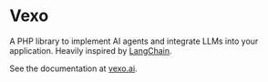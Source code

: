 # Vexo

A PHP library to implement AI agents and integrate LLMs into your application. Heavily inspired by
[LangChain](https://github.com/hwchase17/langchain).

See the documentation at [vexo.ai](https://vexo.ai/).
